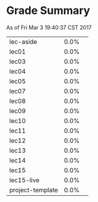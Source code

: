 # Grade Summary

As of Fri Mar  3 19:40:37 CST 2017


<table>
<tr><td>lec-aside</td><td>  0.0%</td><td></td></tr>
<tr><td>lec01</td><td>  0.0%</td><td></td></tr>
<tr><td>lec03</td><td>  0.0%</td><td></td></tr>
<tr><td>lec04</td><td>  0.0%</td><td></td></tr>
<tr><td>lec05</td><td>  0.0%</td><td></td></tr>
<tr><td>lec07</td><td>  0.0%</td><td></td></tr>
<tr><td>lec08</td><td>  0.0%</td><td></td></tr>
<tr><td>lec09</td><td>  0.0%</td><td></td></tr>
<tr><td>lec10</td><td>  0.0%</td><td></td></tr>
<tr><td>lec11</td><td>  0.0%</td><td></td></tr>
<tr><td>lec12</td><td>  0.0%</td><td></td></tr>
<tr><td>lec13</td><td>  0.0%</td><td></td></tr>
<tr><td>lec14</td><td>  0.0%</td><td></td></tr>
<tr><td>lec15</td><td>  0.0%</td><td></td></tr>
<tr><td>lec15-live</td><td>  0.0%</td><td></td></tr>
<tr><td>project-template</td><td>  0.0%</td><td></td></tr>
</table>
